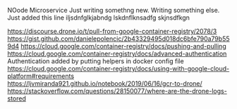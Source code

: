 
NOode Microservice
Just writing somethng new. 
Writing something else.
Just added this line
iljsdnfglkjabndg
lskdnflknsadfg
skjnsdfkgn

https://discourse.drone.io/t/pull-from-google-container-registry/2078/3
https://gist.github.com/danielepolencic/2b43329495d018dc6bfe790a79b559d4
https://cloud.google.com/container-registry/docs/pushing-and-pulling
https://cloud.google.com/container-registry/docs/advanced-authentication
Authentication added by putting helpers in docker config file 
https://cloud.google.com/container-registry/docs/using-with-google-cloud-platform#requirements
https://ljvmiranda921.github.io/notebook/2019/06/16/gcr-to-drone/
https://stackoverflow.com/questions/28150077/where-are-the-drone-logs-stored
